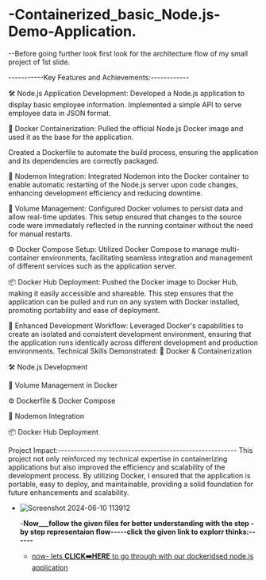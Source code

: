 # -Containerized_basic_Node.js-Demo-Application.


--Before going further look first look for the architecture flow of my small project of 1st slide.


-----------Key Features and Achievements:------------

🛠️ Node.js Application Development:
Developed a Node.js application to display basic employee information.
Implemented a simple API to serve employee data in JSON format.

🐳 Docker Containerization:
Pulled the official Node.js Docker image and used it as the base for the application.

Created a Dockerfile to automate the build process, ensuring the application and its dependencies are correctly packaged.

🔄 Nodemon Integration:
Integrated Nodemon into the Docker container to enable automatic restarting of the Node.js server upon code changes, enhancing development efficiency and reducing downtime.

💾 Volume Management:
Configured Docker volumes to persist data and allow real-time updates. This setup ensured that changes to the source code were immediately reflected in the running container without the need for manual restarts.

⚙️ Docker Compose Setup:
Utilized Docker Compose to manage multi-container environments, facilitating seamless integration and management of different services such as the application server.

📦 Docker Hub Deployment:
Pushed the Docker image to Docker Hub, making it easily accessible and shareable. This step ensures that the application can be pulled and run on any system with Docker installed, promoting portability and ease of deployment.

🔧 Enhanced Development Workflow:
Leveraged Docker's capabilities to create an isolated and consistent development environment, ensuring that the application runs identically across different development and production environments.
Technical Skills Demonstrated:
🐳 Docker & Containerization

🛠️ Node.js Development

💾 Volume Management in Docker

⚙️ Dockerfile & Docker Compose

🔄 Nodemon Integration

📦 Docker Hub Deployment


Project Impact:--------------------------------------------------------
This project not only reinforced my technical expertise in containerizing applications but also improved the efficiency and scalability of the development process. By utilizing Docker, I ensured that the application is portable, easy to deploy, and maintainable, providing a solid foundation for future enhancements and scalability.

  - ![Screenshot 2024-06-10 113912](https://github.com/cipherhubhh/prb/assets/169588964/a5024e22-37bf-4a5a-ac05-52fc831139b1)

    
    -**Now___follow the given files for better understanding with the step -by step 
        representaion flow-----click the given link to explorr thinks:------**

      -  [now- lets **CLICK➡️HERE** to go through with our dockeridsed node.js application ]()


  


